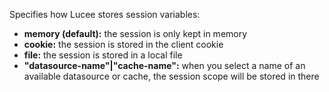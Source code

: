 Specifies how Lucee stores session variables:

- **memory (default):** the session is only kept in memory
- **cookie:** the session is stored in the client cookie
- **file:** the session is stored in a local file
- **"datasource-name"|"cache-name":** when you select a name of an available datasource or cache, the session scope will be stored in there
